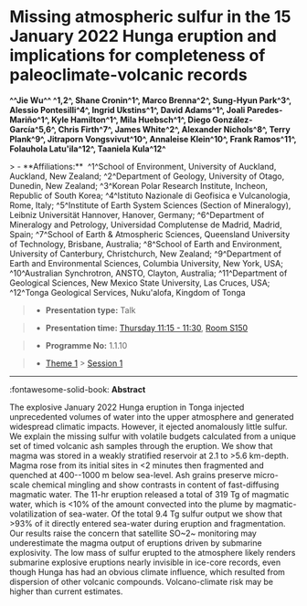 # Missing atmospheric sulfur in the 15 January 2022 Hunga eruption and implications for completeness of paleoclimate-volcanic records

**^^Jie Wu^^ ^1,2^, Shane Cronin^1^, Marco Brenna^2^, Sung-Hyun Park^3^, Alessio Pontesilli^4^, Ingrid Ukstins^1^, David Adams^1^, Joali Paredes-Mariño^1^, Kyle Hamilton^1^, Mila Huebsch^1^, Diego González-García^5,6^, Chris Firth^7^, James White^2^, Alexander Nichols^8^, Terry Plank^9^, Jitraporn Vongsvivut^10^, Annaleise Klein^10^, Frank Ramos^11^, Folauhola Latu'ila^12^, Taaniela Kula^12^**

<!-- more -->> - **Affiliations:**  ^1^School of Environment, University of Auckland, Auckland, New Zealand; ^2^Department of Geology, University of Otago, Dunedin, New Zealand; ^3^Korean Polar Research Institute, Incheon, Republic of South Korea; ^4^Istituto Nazionale di Geofisica e Vulcanologia, Rome, Italy; ^5^Institute of Earth System Sciences (Section of Mineralogy), Leibniz Universität Hannover, Hanover, Germany; ^6^Department of Mineralogy and Petrology, Universidad Complutense de Madrid, Madrid, Spain; ^7^School of Earth & Atmospheric Sciences, Queensland University of Technology, Brisbane, Australia; ^8^School of Earth and Environment, University of Canterbury, Christchurch, New Zealand; ^9^Department of Earth and Environmental Sciences, Columbia University, New York, USA; ^10^Australian Synchrotron, ANSTO, Clayton, Australia; ^11^Department of Geological Sciences, New Mexico State University, Las Cruces, USA; ^12^Tonga Geological Services, Nuku'alofa, Kingdom of Tonga 

> - **Presentation type:** Talk

> - **Presentation time:** [Thursday 11:15 - 11:30](../sessions_comparison.md#__tabbed_3_1), [Room S150](../maps_venue.md#__tabbed_1_2)

> - **Programme No:** 1.1.10

> - [Theme 1](../theme1.md) > [Session 1](../sessions/session-1-1.md)

--- 

:fontawesome-solid-book: **Abstract**

The explosive January 2022 Hunga eruption in Tonga injected unprecedented volumes of water into the upper atmosphere and generated widespread climatic impacts. However, it ejected anomalously little sulfur. We explain the missing sulfur with volatile budgets calculated from a unique set of timed volcanic ash samples through the eruption. We show that magma was stored in a weakly stratified reservoir at 2.1 to >5.6 km-depth. Magma rose from its initial sites in <2 minutes then fragmented and quenched at 400--1000 m below sea-level. Ash grains preserve micro-scale chemical mingling and show contrasts in content of fast-diffusing magmatic water. The 11-hr eruption released a total of 319 Tg of magmatic water, which is <10% of the amount convected into the plume by magmatic-volatilization of sea-water. Of the total 9.4 Tg sulfur output we show that >93% of it directly entered sea-water during eruption and fragmentation. Our results raise the concern that satellite SO~2~ monitoring may underestimate the magma output of eruptions driven by submarine explosivity. The low mass of sulfur erupted to the atmosphere likely renders submarine explosive eruptions nearly invisible in ice-core records, even though Hunga has had an obvious climate influence, which resulted from dispersion of other volcanic compounds. Volcano-climate risk may be higher than current estimates.


